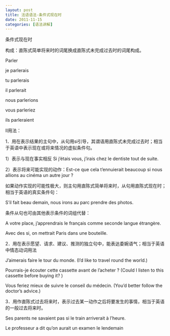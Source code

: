 ```yaml
---
layout: post
title: 法语语法-条件式现在时
date: 2011-11-15
categories: [语法讲解]  
---
```


条件式现在时

构成：直陈式简单将来时的词尾换成直陈式未完成过去时的词尾构成。

Parler

je parlerais

tu parlerais

il parlerait

nous parlerions

vous parleriez

ils parleraient

II用法：

1．用在表示结果的主句中，从句用si引导，其谓语用直陈式未完成过去时；相当于英语中表示现在或将来情况的虚拟条件句。

1）表示与现在事实相反 Si j’étais vous, j’irais chez le dentiste tout de suite.

2）表示将来可能实现的动作：Est-ce que cela t’ennuierait beaucoup si nous allions au cinéma un autre jour ?

如果动作实现的可能性极大，则主句用直陈式简单将来时，从句用直陈式现在时；相当于英语的真实条件句：

S’il fait beau demain, nous irons au parc prendre des photos.

条件从句也可由其他表示条件的词组代替：

A votre place, j’apprendrais le français comme seconde langue étrangère.

Avec des si, on mettrait Paris dans une bouteille.

2．用在表示愿望、请求、建议、推测的独立句中，能表达委婉语气；相当于英语中情态动词用法

J’aimerais faire le tour du monde. (I’d like to travel round the world.)

Pourrais-je écouter cette cassette avant de l’acheter ? (Could I listen to this cassette before buying it? )

Vous feriez mieux de suivre le conseil du médecin. (You’d better follow the doctor’s advice.)

3．用作直陈式过去将来时，表示过去某一动作之后将要发生的事情，相当于英语的一般过去将来时。

Ses parents ne savaient pas si le train arriverait à l’heure.

Le professeur a dit qu’on aurait un examen le lendemain

